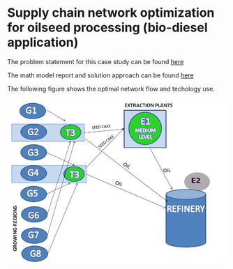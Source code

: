 # Supply chain network optimization for oilseed processing (bio-diesel application)
<p>The problem statement for this case study can be found <a href= "https://github.com/vinaychourasiya/Supply-Chain-Design-/blob/main/oil-seed-case-study.pdf"> here</a></p>
<p>The math model report and solution approach can be found <a href= "https://github.com/vinaychourasiya/Supply-Chain-Design-/blob/main/report_Oilseed.pdf"> here</a></p>
The following figure shows the optimal network flow and techology use. 

![output](https://github.com/vinaychourasiya/Supply-Chain-Design-/blob/main/ol1.jpg)
